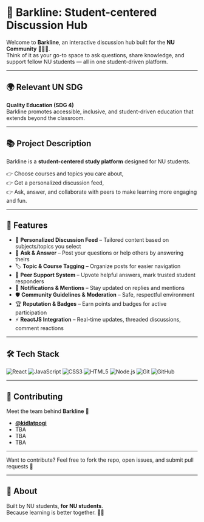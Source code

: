 # 🐾 Barkline: Student-centered Discussion Hub

Welcome to **Barkline**, an interactive discussion hub built for the **NU Community** 🐺💛💙.  
Think of it as your go-to space to ask questions, share knowledge, and support fellow NU students — all in one student-driven platform.  

---

## 🌍 Relevant UN SDG
**Quality Education (SDG 4)**  
Barkline promotes accessible, inclusive, and student-driven education that extends beyond the classroom.  

---

## 📚 Project Description
Barkline is a **student-centered study platform** designed for NU students.  

👉 Choose courses and topics you care about,  
👉 Get a personalized discussion feed,  
👉 Ask, answer, and collaborate with peers to make learning more engaging and fun.  

---

## 🚀 Features

- 🎯 **Personalized Discussion Feed** – Tailored content based on subjects/topics you select  
- 💬 **Ask & Answer** – Post your questions or help others by answering theirs  
- 🏷️ **Topic & Course Tagging** – Organize posts for easier navigation  
- 🤝 **Peer Support System** – Upvote helpful answers, mark trusted student responders  
- 🔔 **Notifications & Mentions** – Stay updated on replies and mentions  
- 🛡️ **Community Guidelines & Moderation** – Safe, respectful environment  
- 🏆 **Reputation & Badges** – Earn points and badges for active participation  
- ⚡ **ReactJS Integration** – Real-time updates, threaded discussions, comment reactions  

---

## 🛠️ Tech Stack

![React](https://img.shields.io/badge/React-20232A?style=for-the-badge&logo=react&logoColor=61DAFB)
![JavaScript](https://img.shields.io/badge/JavaScript-F7DF1E?style=for-the-badge&logo=javascript&logoColor=black)
![CSS3](https://img.shields.io/badge/CSS3-1572B6?style=for-the-badge&logo=css3&logoColor=white)
![HTML5](https://img.shields.io/badge/HTML5-E34F26?style=for-the-badge&logo=html5&logoColor=white)
![Node.js](https://img.shields.io/badge/Node.js-43853D?style=for-the-badge&logo=node.js&logoColor=white)
![Git](https://img.shields.io/badge/Git-F05032?style=for-the-badge&logo=git&logoColor=white)
![GitHub](https://img.shields.io/badge/GitHub-181717?style=for-the-badge&logo=github&logoColor=white)

---

## 🤝 Contributing

Meet the team behind **Barkline** 🐾  

- [**@kidlatpogi**](https://github.com/kidlatpogi)
- TBA
- TBA
- TBA

---

Want to contribute? Feel free to fork the repo, open issues, and submit pull requests 🚀
 

---

## 📢 About
Built by NU students, **for NU students**.  
Because learning is better together. 🐺📖
